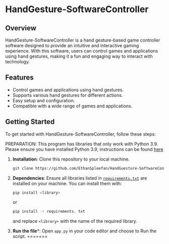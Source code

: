 # HandGesture-SoftwareController

## Overview
HandGesture-SoftwareController is a hand gesture-based game controller software designed to provide an intuitive and interactive gaming experience. With this software, users can control games and applications using hand gestures, making it a fun and engaging way to interact with technology.

## Features
- Control games and applications using hand gestures.
- Supports various hand gestures for different actions.
- Easy setup and configuration.
- Compatible with a wide range of games and applications.

## Getting Started
To get started with HandGesture-SoftwareController, follow these steps:

PREPARATION: This program has libraries that only work with Python 3.9. Please ensure you have installed Python 3.9, instructions can be found [here](https://www.python.org/downloads/)

1. **Installation**: Clone this repository to your local machine.

   ```bash
   git clone https://github.com/EthanSpleefan/HandGuesture-SoftwareController.git
   ```
2. **Dependencies**: Ensure all libraries listed in [`requirements.txt`](./requirements.txt) are installed on your machine. You can install them with:
   ```bash
   pip install <library>
   ```
   or 
   
   ```bash
   pip install -r requirements. txt
   ```
   and replace `<library>` with the name of the required library.
3. **Run the file***: Open `app.py` in your code editor and choose to Run the script.
=======
